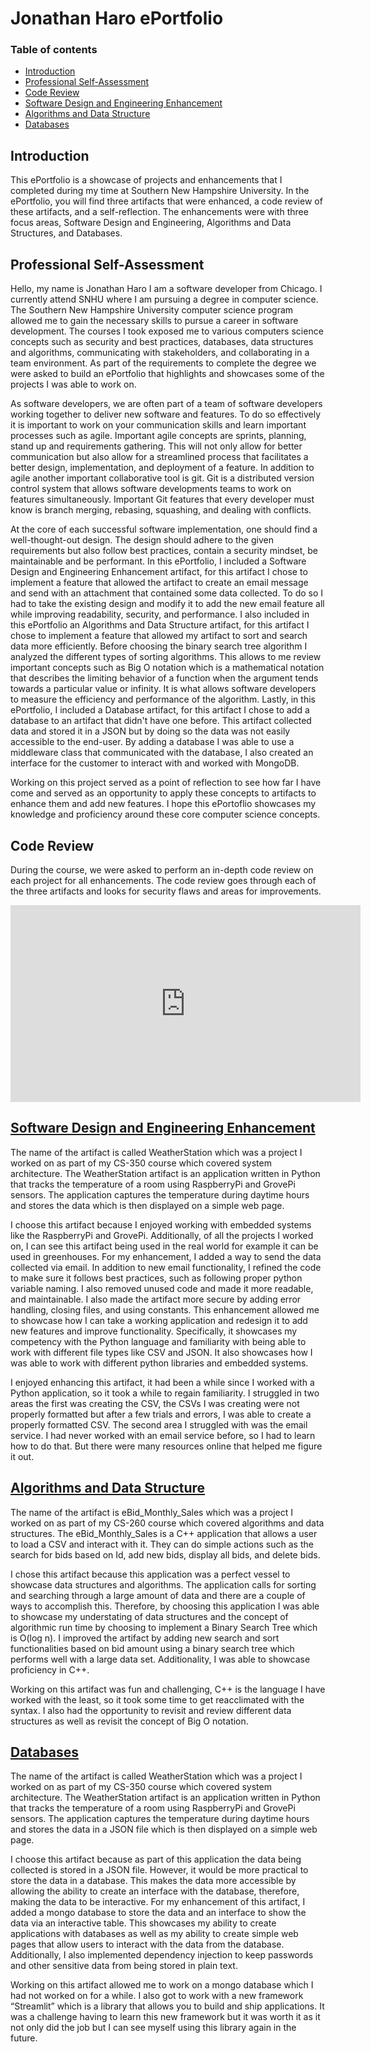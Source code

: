 # Jonathan Haro ePortfolio

### Table of contents
* [Introduction](#Introduction)
* [Professional Self-Assessment](#Professional-Self-Assessment)
* [Code Review](#Code-Review)
* [Software Design and Engineering Enhancement](#Software-Design-and-Engineering-Enhancementt)
* [Algorithms and Data Structure](#Algorithms-and-Data-Structure)
* [Databases](#Databases)

## Introduction

This ePortfolio is a showcase of projects and enhancements that I completed during my time at Southern New Hampshire University. In the ePortfolio, you will find three artifacts that were enhanced, a code review of these artifacts, and a self-reflection. The enhancements were with three focus areas, Software Design and Engineering, Algorithms and Data Structures, and Databases.

## Professional Self-Assessment

Hello, my name is Jonathan Haro I am a software developer from Chicago. I currently attend SNHU where I am pursuing a degree in computer science. The Southern New Hampshire University computer science program allowed me to gain the necessary skills to pursue a career in software development. The courses I took exposed me to various computers science concepts such as security and best practices, databases, data structures and algorithms, communicating with stakeholders, and collaborating in a team environment. As part of the requirements to complete the degree we were asked to build an ePortfolio that highlights and showcases some of the projects I was able to work on. 

As software developers, we are often part of a team of software developers working together to deliver new software and features. To do so effectively it is important to work on your communication skills and learn important processes such as agile. Important agile concepts are sprints, planning, stand up and requirements gathering. This will not only allow for better communication but also allow for a streamlined process that facilitates a better design, implementation, and deployment of a feature. In addition to agile another important collaborative tool is git. Git is a distributed version control system that allows software developments teams to work on features simultaneously. Important Git features that every developer must know is branch merging, rebasing, squashing, and dealing with conflicts. 

At the core of each successful software implementation, one should find a well-thought-out design. The design should adhere to the given requirements but also follow best practices, contain a security mindset, be maintainable and be performant. In this ePortfolio, I included a Software Design and Engineering Enhancement artifact, for this artifact I chose to implement a feature that allowed the artifact to create an email message and send with an attachment that contained some data collected. To do so I had to take the existing design and modify it to add the new email feature all while improving readability, security, and performance. I also included in this ePortfolio an Algorithms and Data Structure artifact, for this artifact I chose to implement a feature that allowed my artifact to sort and search data more efficiently. Before choosing the binary search tree algorithm I analyzed the different types of sorting algorithms. This allows to me review important concepts such as Big O notation which is a mathematical notation that describes the limiting behavior of a function when the argument tends towards a particular value or infinity. It is what allows software developers to measure the efficiency and performance of the algorithm. Lastly, in this ePortfolio, I included a Database artifact, for this artifact I chose to add a database to an artifact that didn't have one before. This artifact collected data and stored it in a JSON but by doing so the data was not easily accessible to the end-user. By adding a database I was able to use a middleware class that communicated with the database, I also created an interface for the customer to interact with and worked with MongoDB.

Working on this project served as a point of reflection to see how far I have come and served as an opportunity to apply these concepts to artifacts to enhance them and add new features. I hope this ePortoflio showcases my knowledge and proficiency around these core computer science concepts. 


## Code Review

During the course, we were asked to perform an in-depth code review on each project for all enhancements. The code review goes through each of the three artifacts and looks for security flaws and areas for improvements.

<iframe width="560" height="315" src="https://www.youtube.com/embed/TKE2-ZWO3fQ" frameborder="0" allow="accelerometer; autoplay; encrypted-media; gyroscope; picture-in-picture" allowfullscreen></iframe>

## [Software Design and Engineering Enhancement](https://github.com/Haro-SNHU/WeatherStation)

The name of the artifact is called WeatherStation which was a project I worked on as part of my CS-350 course which covered system architecture. The WeatherStation artifact is an application written in Python that tracks the temperature of a room using RaspberryPi and GrovePi sensors. The application captures the temperature during daytime hours and stores the data which is then displayed on a simple web page.

I choose this artifact because I enjoyed working with embedded systems like the RaspberryPi and GrovePi. Additionally, of all the projects I worked on, I can see this artifact being used in the real world for example it can be used in greenhouses. For my enhancement, I added a way to send the data collected via email. In addition to new email functionality, I refined the code to make sure it follows best practices, such as following proper python variable naming. I also removed unused code and made it more readable, and maintainable. I also made the artifact more secure by adding error handling, closing files, and using constants. This enhancement allowed me to showcase how I can take a working application and redesign it to add new features and improve functionality. Specifically, it showcases my competency with the Python language and familiarity with being able to work with different file types like CSV and JSON. It also showcases how I was able to work with different python libraries and embedded systems.

I enjoyed enhancing this artifact, it had been a while since I worked with a Python application, so it took a while to regain familiarity. I struggled in two areas the first was creating the CSV, the CSVs I was creating were not properly formatted but after a few trials and errors, I was able to create a properly formatted CSV. The second area I struggled with was the email service. I had never worked with an email service before, so I had to learn how to do that. But there were many resources online that helped me figure it out.

## [Algorithms and Data Structure](https://github.com/Haro-SNHU/eBids)

The name of the artifact is eBid_Monthly_Sales which was a project I worked on as part of my CS-260 course which covered algorithms and data structures. The eBid_Monthly_Sales is a C++ application that allows a user to load a CSV and interact with it. They can do simple actions such as the search for bids based on Id, add new bids, display all bids, and delete bids.

I chose this artifact because this application was a perfect vessel to showcase data structures and algorithms. The application calls for sorting and searching through a large amount of data and there are a couple of ways to accomplish this. Therefore, by choosing this application I was able to showcase my understating of data structures and the concept of algorithmic run time by choosing to implement a Binary Search Tree which is O(log n). I improved the artifact by adding new search and sort functionalities based on bid amount using a binary search tree which performs well with a large data set. Additionality, I was able to showcase proficiency in C++.

Working on this artifact was fun and challenging, C++ is the language I have worked with the least, so it took some time to get reacclimated with the syntax. I also had the opportunity to revisit and review different data structures as well as revisit the concept of Big O notation.

## [Databases](https://github.com/Haro-SNHU/WeatherStationDB)

The name of the artifact is called WeatherStation which was a project I worked on as part of my CS-350 course which covered system architecture. The WeatherStation artifact is an application written in Python that tracks the temperature of a room using RaspberryPi and GrovePi sensors. The application captures the temperature during daytime hours and stores the data in a JSON file which is then displayed on a simple web page.

I choose this artifact because as part of this application the data being collected is stored in a JSON file. However, it would be more practical to store the data in a database. This makes the data more accessible by allowing the ability to create an interface with the database, therefore, making the data to be interactive. For my enhancement of this artifact, I added a mongo database to store the data and an interface to show the data via an interactive table. This showcases my ability to create applications with databases as well as my ability to create simple web pages that allow users to interact with the data from the database. Additionally, I also implemented dependency injection to keep passwords and other sensitive data from being stored in plain text.

Working on this artifact allowed me to work on a mongo database which I had not worked on for a while. I also got to work with a new framework “Streamlit” which is a library that allows you to build and ship applications. It was a challenge having to learn this new framework but it was worth it as it not only did the job but I can see myself using this library again in the future.
